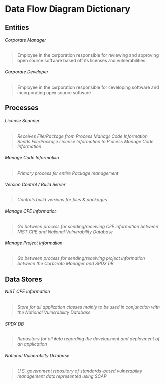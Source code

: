 # Data Flow Diagram Dictionary

## Entities
###### Corporate Manager
> Employee in the corporation responsible for reviewing and approving open source software based off its licenses and vulnerabilities

###### Corporate Developer

> Employee in the corporation responsible for developing software and incorporating open source software 


## Processes
###### License Scanner  
>*Receives File/Package from Process Manage Code Information*  
>*Sends File/Package License Information to Process Manage Code Information*  

###### Manage Code Information  
>*Primary process for entire Package management*

###### Version Control / Build Server
>*Controls build versions for files & packages*

###### Manage CPE Information
>*Go between process for sending/receiving CPE information between NIST CPE and National Vulnerability Database*

###### Manage Project Information
>*Go between process for sending/receiving project information between the Corporate Manager and SPDX DB*

## Data Stores
###### NIST CPE Information
>*Store for all application classes mainly to be used in conjunction with the National Vulnerability Database*
###### SPDX DB
>*Repository for all data regarding the development and deployment of an application*
###### National Vulnerabilty Database
>*U.S. government repository of standards-based vulnerability management data represented using SCAP*
